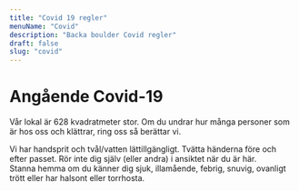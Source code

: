 ```yaml
---
title: "Covid 19 regler"
menuName: "Covid"
description: "Backa boulder Covid regler"
draft: false
slug: "covid"
---
```


# Angående Covid-19

Vår lokal är 628 kvadratmeter stor. Om du undrar hur många personer som är 
hos oss och klättrar, ring oss så berättar vi.

Vi har handsprit och tvål/vatten lättillgängligt. Tvätta händerna före och 
efter passet. Rör inte dig själv (eller andra) i ansiktet när du är här.  
Stanna hemma om du känner dig sjuk, illamående, febrig, snuvig, ovanligt 
trött eller har halsont eller torrhosta.


